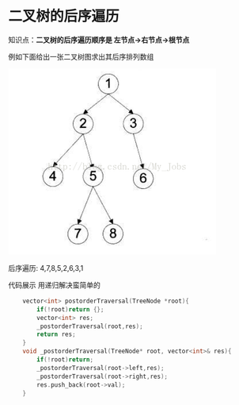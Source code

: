 # 二叉树的后序遍历

知识点：**二叉树的后序遍历顺序是 左节点->右节点->根节点**

例如下面给出一张二叉树图求出其后序排列数组

![二叉树](/图片资源/二叉树.png)

后序遍历: 4,7,8,5,2,6,3,1

代码展示 用递归解决蛮简单的

```C++
    vector<int> postorderTraversal(TreeNode *root){
        if(!root)return {};
        vector<int> res;
        _postorderTraversal(root,res);
        return res;
    }
    void _postorderTraversal(TreeNode* root, vector<int>& res){
        if(!root)return;
        _postorderTraversal(root->left,res);
        _postorderTraversal(root->right,res);
        res.push_back(root->val);
    }
```

